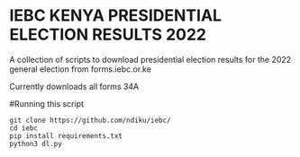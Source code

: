 # IEBC KENYA PRESIDENTIAL ELECTION RESULTS 2022
A collection of scripts to download presidential election results for the 2022 general election from forms.iebc.or.ke

Currently downloads all forms 34A

#Running this script

```
git clone https://github.com/ndiku/iebc/
cd iebc
pip install requirements.txt
python3 dl.py 
```
